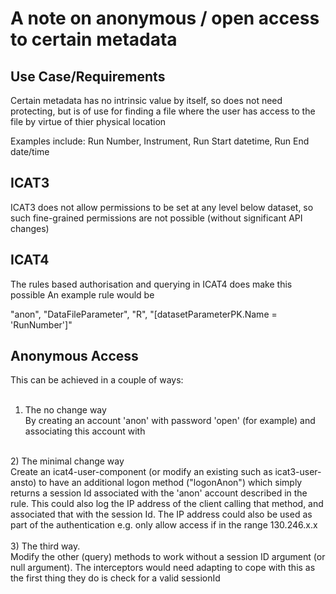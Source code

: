 # A note on anonymous / open access to certain metadata #

## Use Case/Requirements ##

Certain metadata has no intrinsic value by itself, so does not need protecting, but is of use for finding a file where the user has access to the file by virtue of thier physical location

Examples include: Run Number, Instrument, Run Start datetime, Run End date/time

## ICAT3 ##
ICAT3 does not allow permissions to be set at any level below dataset, so such fine-grained permissions are not possible (without significant API changes)

## ICAT4 ##
The rules based authorisation and querying in ICAT4 does make this possible
An example rule would be

"anon", "DataFileParameter", "R", "[datasetParameterPK.Name = 'RunNumber']"

## Anonymous Access ##

This can be achieved in a couple of ways: <br><br>

1) The no change way<br>
By creating an account 'anon' with password 'open' (for example) and associating this account with<br>
<br>
2) The minimal change way<br>
Create an icat4-user-component (or modify an existing such as icat3-user-ansto) to have an additional logon method ("logonAnon") which simply returns a session Id associated with the 'anon' account described in the rule. This could also log the IP address of the client calling that method, and associated that with the session Id. The IP address could also be used as part of the authentication e.g. only allow access if in the range 130.246.x.x<br>
<br>
3) The third way.<br>
Modify the other (query) methods to work without a session ID argument (or null argument). The interceptors would need adapting to cope with this as the first thing they do is check for a valid sessionId